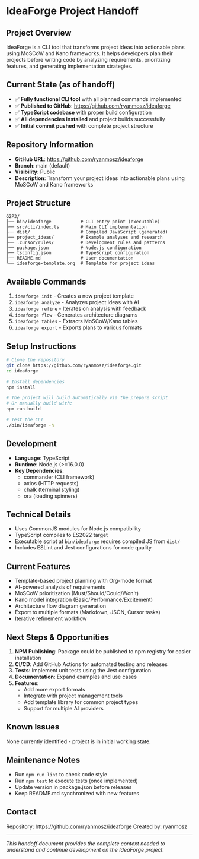 # IdeaForge Project Handoff

## Project Overview
IdeaForge is a CLI tool that transforms project ideas into actionable plans using MoSCoW and Kano frameworks. It helps developers plan their projects before writing code by analyzing requirements, prioritizing features, and generating implementation strategies.

## Current State (as of handoff)
- ✅ **Fully functional CLI tool** with all planned commands implemented
- ✅ **Published to GitHub**: https://github.com/ryanmosz/ideaforge
- ✅ **TypeScript codebase** with proper build configuration
- ✅ **All dependencies installed** and project builds successfully
- ✅ **Initial commit pushed** with complete project structure

## Repository Information
- **GitHub URL**: https://github.com/ryanmosz/ideaforge
- **Branch**: main (default)
- **Visibility**: Public
- **Description**: Transform your project ideas into actionable plans using MoSCoW and Kano frameworks

## Project Structure
```
G2P3/
├── bin/ideaforge           # CLI entry point (executable)
├── src/cli/index.ts        # Main CLI implementation
├── dist/                   # Compiled JavaScript (generated)
├── project_ideas/          # Example analyses and research
├── .cursor/rules/          # Development rules and patterns
├── package.json            # Node.js configuration
├── tsconfig.json           # TypeScript configuration
├── README.md               # User documentation
└── ideaforge-template.org  # Template for project ideas
```

## Available Commands
1. `ideaforge init` - Creates a new project template
2. `ideaforge analyze` - Analyzes project ideas with AI
3. `ideaforge refine` - Iterates on analysis with feedback
4. `ideaforge flow` - Generates architecture diagrams
5. `ideaforge tables` - Extracts MoSCoW/Kano tables
6. `ideaforge export` - Exports plans to various formats

## Setup Instructions
```bash
# Clone the repository
git clone https://github.com/ryanmosz/ideaforge.git
cd ideaforge

# Install dependencies
npm install

# The project will build automatically via the prepare script
# Or manually build with:
npm run build

# Test the CLI
./bin/ideaforge -h
```

## Development
- **Language**: TypeScript
- **Runtime**: Node.js (>=16.0.0)
- **Key Dependencies**:
  - commander (CLI framework)
  - axios (HTTP requests)
  - chalk (terminal styling)
  - ora (loading spinners)

## Technical Details
- Uses CommonJS modules for Node.js compatibility
- TypeScript compiles to ES2022 target
- Executable script at `bin/ideaforge` requires compiled JS from `dist/`
- Includes ESLint and Jest configurations for code quality

## Current Features
- Template-based project planning with Org-mode format
- AI-powered analysis of requirements
- MoSCoW prioritization (Must/Should/Could/Won't)
- Kano model integration (Basic/Performance/Excitement)
- Architecture flow diagram generation
- Export to multiple formats (Markdown, JSON, Cursor tasks)
- Iterative refinement workflow

## Next Steps & Opportunities
1. **NPM Publishing**: Package could be published to npm registry for easier installation
2. **CI/CD**: Add GitHub Actions for automated testing and releases
3. **Tests**: Implement unit tests using the Jest configuration
4. **Documentation**: Expand examples and use cases
5. **Features**: 
   - Add more export formats
   - Integrate with project management tools
   - Add template library for common project types
   - Support for multiple AI providers

## Known Issues
None currently identified - project is in initial working state.

## Maintenance Notes
- Run `npm run lint` to check code style
- Run `npm test` to execute tests (once implemented)
- Update version in package.json before releases
- Keep README.md synchronized with new features

## Contact
Repository: https://github.com/ryanmosz/ideaforge
Created by: ryanmosz

---
*This handoff document provides the complete context needed to understand and continue development on the IdeaForge project.*
